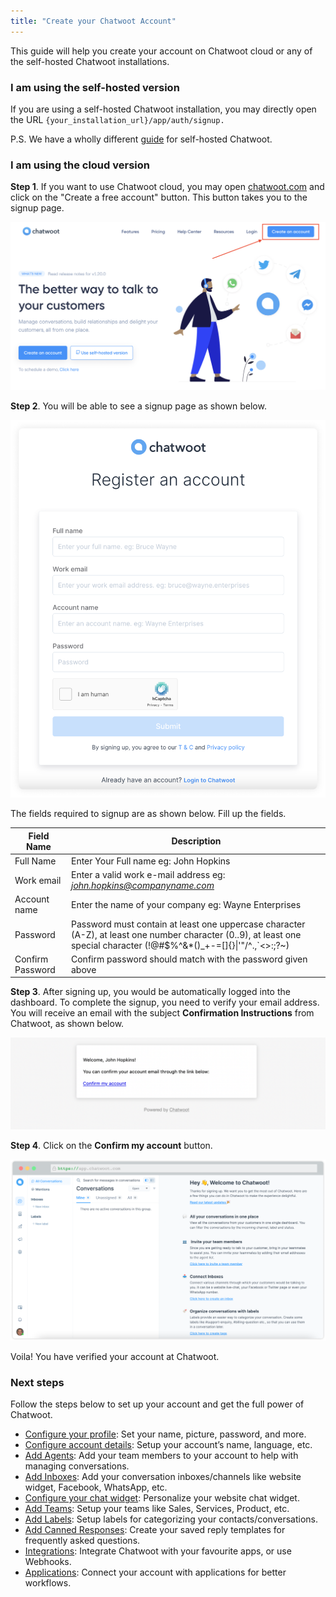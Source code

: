 ```yaml
---
title: "Create your Chatwoot Account"
---
```



This guide will help you create your account on Chatwoot cloud or any of the self-hosted Chatwoot installations.

### I am using the self-hosted version

If you are using a self-hosted Chatwoot installation, you may directly open the URL `{your_installation_url}/app/auth/signup.`

P.S. We have a wholly different [guide](https://www.chatwoot.com/docs/self-hosted) for self-hosted Chatwoot.

### I am using the cloud version

**Step 1**. If you want to use Chatwoot cloud, you may open [chatwoot.com](https://chatwoot.com) and click on the "Create a free account" button. This button takes you to the signup page.

![create-an-account](./images/create-an-account/create-an-account-button.png)

**Step 2**. You will be able to see a signup page as shown below.

![register-an-account](./images/create-an-account/account-registration-form.png)

The fields required to signup are as shown below. Fill up the fields.

| Field Name |  Description |
| -- | -- |
| Full Name | Enter Your Full name eg: John Hopkins |
| Work email | Enter a valid work e-mail address eg: *john.hopkins@companyname.com*  |
| Account name | Enter the name of your company eg: Wayne Enterprises |
| Password  | Password must contain at least one uppercase character (A-Z), at least one number character (0..9), at least one special character (!@#$%^&*()_+-=[]{}\|'"/\^.,`<\>:;?~) |
| Confirm Password | Confirm password should match with the password given above |

**Step 3**. After signing up, you would be automatically logged into the dashboard. To complete the signup, you need to verify your email address. You will receive an email with the subject **Confirmation Instructions** from Chatwoot, as shown below.

![email-template](./images/create-an-account/email-template.png)

**Step 4**. Click on the **Confirm my account** button.

![agent-dashboard](./images/create-an-account/Chatwoot-welcome-screen.png)

Voila! You have verified your account at Chatwoot. 

### Next steps

Follow the steps below to set up your account and get the full power of Chatwoot.

- [Configure your profile](/docs/user-guide/setup-your-account/configure-your-profile): Set your name, picture, password, and more.
- [Configure account details](/docs/user-guide/setup-your-account/configure-account-details): Setup your account’s name, language, etc.
- [Add Agents](/docs/user-guide/add-agent-settings): Add your team members to your account to help with managing conversations.
- [Add Inboxes](/docs/user-guide/add-inbox-settings): Add your conversation inboxes/channels like website widget, Facebook, WhatsApp, etc. 
- [Configure your chat widget](/docs/user-guide/setting-up-chatwootwidget): Personalize your website chat widget. 
- [Add Teams](/docs/user-guide/add-teams-settings): Setup your teams like Sales, Services, Product, etc.
- [Add Labels](/docs/user-guide/add-label-settings): Setup labels for categorizing your contacts/conversations.
- [Add Canned Responses](/docs/user-guide/features/canned-responses): Create your saved reply templates for frequently asked questions.
- [Integrations](/docs/user-guide/integrations): Integrate Chatwoot with your favourite apps, or use Webhooks.
- [Applications](/docs/user-guide/applications): Connect your account with applications for better workflows.
